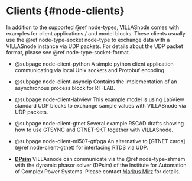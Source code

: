 # Clients {#node-clients}

In addition to the supported @ref node-types, VILLASnode comes with examples for client applications / and model blocks.
These clients usually use the @ref node-type-socket node-type to exchange data with a VILLASnode instance via UDP packets.
For details about the UDP packet format, please see @ref node-type-socket-format.

- @subpage node-client-python
    A simple python client application communicating via local Unix sockets and Protobuf encoding

- @subpage node-client-asyncip
    Contains the implementation of an asynchronous process block for RT-LAB.

- @subpage node-client-labview
    This example model is using LabView standard UDP blocks to exchange sample values with VILLASnode via UDP packets.

- @subpage node-client-gtnet
    Several example RSCAD drafts showing how to use GTSYNC and GTNET-SKT together with VILLASnode.

- @subpage node-client-ml507-gtfpga
    An alternative to [GTNET cards](@ref node-client-gtnet) for interfacing RTDS via UDP.

- [**DPsim**](https://git.rwth-aachen.de/acs/core/simulation/DPsim)
    VILLAsnode can communicate via the @ref node-type-shmem with the dynamic phasor solver (DPsim) of the Institute for Automation of Complex Power Systems.
    Please contact [Markus Mirz](mailto:mmirz@eonerc.rwth-aachen.de) for details.
